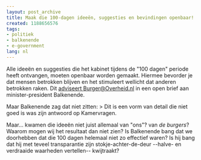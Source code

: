 ```yaml
---
layout: post_archive
title: Maak die 100-dagen ideeën, suggesties en bevindingen openbaar!
created: 1188656576
tags:
- politiek
- balkenende
- e-government
lang: nl
---
```

Alle ideeën en suggesties die het kabinet tijdens de "100 dagen" periode heeft ontvangen, moeten openbaar worden gemaakt. Hiermee bevorder je dat mensen betrokken blijven en het stimuleert wellicht dat anderen betrokken raken. Dit [adviseert Burger@Overheid.nl](http://www.burger.overheid.nl/wat_doen_we_nu/nieuws?mode=view&itemID=81) in een open brief aan minister-president Balkenende.

Maar Balkenende zag dat niet zitten: > Dit is een vorm van detail die niet goed is was zijn antwoord op Kamervragen.

Maar... kwamen die ideeën niet juist allemaal van "ons"? van _de burgers_? Waarom mogen wij het resultaat dan niet zien? Is Balkenende bang dat we doorhebben dat die 100 dagen helemaal niet zo effectief waren? Is hij bang dat hij met teveel transparantie zijn stokje-achter-de-deur --halve- en verdraaide waarheden vertellen-- kwijtraakt?
